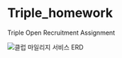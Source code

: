 # Triple_homework
Triple Open Recruitment Assignment

![클럽 마일리지 서비스 ERD](https://user-images.githubusercontent.com/53431518/176169705-66d52a9c-8e39-4347-badd-b21e848b7bbd.png)
